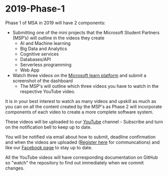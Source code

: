 # 2019-Phase-1

Phase 1 of MSA in 2019 will have 2 components: 

- Submitting one of the mini projects that the Microsoft Student Partners (MSP’s) will outline in the videos they create
    - AI and Machine learning
    - Big Data and Analytics
    - Cognitive services
    - Databases/API
    - Serverless programming
    - Web App
- Watch three videos on the [Microsoft learn platform](https://docs.microsoft.com/en-us/learn/) and submit a screenshot of the dashboard
    - The MSP's will outline which three videos you have to watch in the respective YouTube video.

It is in your best interest to watch as many videos and upskill as much as you can on all the content created by the MSP's as Phase 2 will incorporate components of each video to create a more complete software system.

These videos will be uploaded to our [YouTube](https://www.youtube.com/channel/UCCegNuS_AZjK-P3ZMN3JXNw) channel - Subscribe and turn on the notification bell to keep up to date. 

You will be notified via email about how to submit, deadline confirmation and when the videos are uploaded ([Register here](https://www.aka.ms/registermsa) for communcations) and like our [Facebook page](https://www.aka.ms/nzmsa) to stay up to date.

All the YouTube videos will have corresponding documentation on GitHub so "watch" the repository to find out immediately when we commit changes. 



